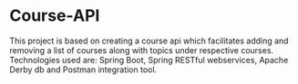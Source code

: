 # Course-API
This project is based on creating a course api which facilitates adding and removing a list of courses along with topics under respective courses. Technologies used are: Spring Boot, Spring RESTful webservices, Apache Derby db and Postman integration tool.
